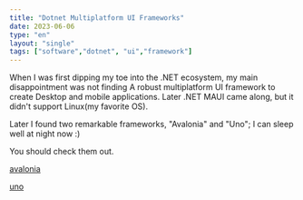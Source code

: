 ```yaml
---
title: "Dotnet Multiplatform UI Frameworks"
date: 2023-06-06
type: "en"
layout: "single"
tags: ["software","dotnet", "ui","framework"]
---
```


When I was first dipping my toe into the .NET ecosystem, my main disappointment was not finding A robust multiplatform UI framework to create Desktop and mobile applications. Later .NET MAUI came along, but it didn't support Linux(my favorite OS).

Later I found two remarkable frameworks, "Avalonia" and "Uno"; I can sleep well at night now :)

You should check them out.

[avalonia](https://github.com/avaloniaui/avalonia)

[uno](https://github.com/unoplatform/uno)
